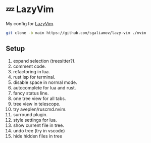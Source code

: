 # 💤 LazyVim

My config for [LazyVim](https://github.com/LazyVim/LazyVim).

``` bash
git clone -b main https://github.com/sgaliamov/lazy-vim ./nvim
```

## Setup

1. expand selection (treesitter?).
1. comment code.
1. refactoring in lua.
1. rust lsp for terminal.
1. disable space in normal mode.
1. autocomplete for lua and rust.
1. fancy status line.
1. one tree view for all tabs.
1. tree view in telescope.
1. try aveplen/ruscmd.nvim.
1. surround plugin.
1. style settings for lua.
1. show current file in tree.
1. undo tree (try in vscode)
1. hide hidden files in tree

